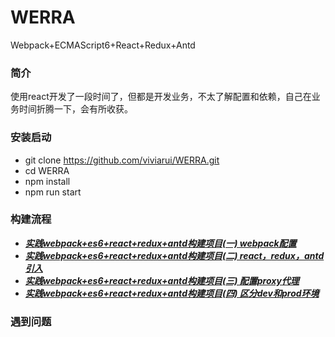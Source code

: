 # WERRA
Webpack+ECMAScript6+React+Redux+Antd

### 简介
使用react开发了一段时间了，但都是开发业务，不太了解配置和依赖，自己在业务时间折腾一下，会有所收获。

### 安装启动
+ git clone https://github.com/viviarui/WERRA.git
+ cd WERRA
+ npm install
+ npm run start

### 构建流程
+ [***实践webpack+es6+react+redux+antd构建项目(一) webpack配置***](https://blog.csdn.net/zr15829039341/article/details/85252846)
+ [***实践webpack+es6+react+redux+antd构建项目(二) react，redux，antd引入***](https://blog.csdn.net/zr15829039341/article/details/85267165)
+ [***实践webpack+es6+react+redux+antd构建项目(三) 配置proxy代理***](https://blog.csdn.net/zr15829039341/article/details/85321441)
+ [***实践webpack+es6+react+redux+antd构建项目(四) 区分dev和prod环境***](https://blog.csdn.net/zr15829039341/article/details/85787545)

### 遇到问题
